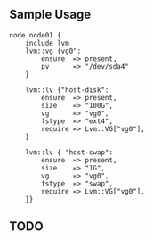 ## Sample Usage

    node node01 {
        include lvm 
        lvm::vg {vg0":
            ensure  => present,
            pv      => "/dev/sda4"
        }

        lvm::lv {"host-disk":
            ensure  => present,
            size    => "100G",
            vg      => "vg0",
            fstype  => "ext4",
            require => Lvm::VG["vg0"],
        }

        lvm::lv { "host-swap":
            ensure  => present,
            size    => "1G",
            vg      => "vg0",
            fstype  => "swap",
            require => Lvm::VG["vg0"],
        }}
## TODO
